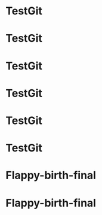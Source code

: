 # TestGit
# TestGit
# TestGit
# TestGit
# TestGit
# TestGit
# Flappy-birth-final
# Flappy-birth-final
